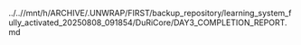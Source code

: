 ../..//mnt/h/ARCHIVE/.UNWRAP/FIRST/backup_repository/learning_system_fully_activated_20250808_091854/DuRiCore/DAY3_COMPLETION_REPORT.md